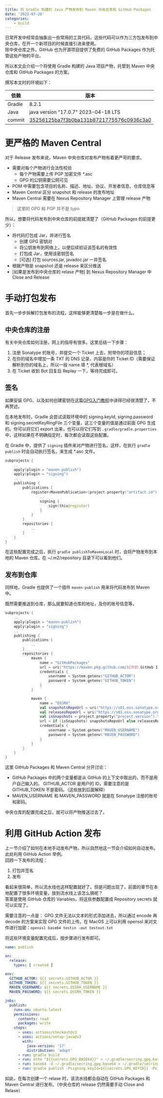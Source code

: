 ```yaml
---
title: 将 Gradle 构建的 Java 产物发布到 Maven 中央仓库和 GitHub Packages
date: '2023-07-20'
categories: 
    - build
---
```


日常开发中经常会抽象出一些常用的工具代码，这些代码可以作为三方包发布到中央仓库，在开一个新项目的时候直接引进来使用。  
除中央仓库之外，GitHub 也为开源项目提供了免费的 GitHub Packages 作为托管这些产物的平台。

所以本文会介绍一个将使用 Gradle 构建的 Java 项目产物，托管到 Maven 中央仓库和 GitHub Packages 的方案。

撰写本文时的环境如下：

| 依赖 | 版本 |
| --- | --- |
| Gradle | 8.2.1 |
| Java | java version "17.0.7" 2023-04-18 LTS |
| commit | [35256125ba7f3b0ba131b8721775576c0936c3a0](https://github.com/arjenzhou/bm-kit/tree/35256125ba7f3b0ba131b8721775576c0936c3a0) |

# 更严格的 Maven Central

对于 Release 发布来说，Maven 中央仓库对发布产物有着更严苛的要求。

- 需要对每个产物进行合法性校验
    - 每个产物需要上传 PGP 加密文件 *.asc
    - GPG 的公钥需要公网可见
- POM 中需要包含项目的名称、描述、地址、协议、开发者信息、仓库信息等
- Maven Central 区分 snapshot 和 release 的发布地址
- Maven Central 需要在 Nexus Repository Manager 上管理 release 产物

> 这里的 GPG 和 PGP 并不是 typo

所以，想要将代码发布到中央仓库的前提就清楚了（GitHub Packages 的前提更少）：

- 将代码打包成 Jar，并进行签名
    - 创建 GPG 密钥对
    - 将公钥发布到网络上，以便后续验证该签名的有效性
    - 打包成 Jar，使用该密钥签名
    - [可选] 打包 sources.jar, javadoc.jar 一并签名
- 根据产物是 snapshot 还是 release 来区分推送
- [如果是发布到中央仓库的 relase 产物] 到 Nexus Repository Manager 中 Close and Release

# 手动打包发布

首先一步步拆解打包发布的流程，这样能够更清楚每一步是在做什么。

## 中央仓库的注册

有关中央仓库如何注册，网上的指导有很多。这里总结一下步骤：
1. 注册 Sonatype 的账号，并提交一个 Ticket 上去，附带你的项目信息；
2. 在你的域名中增加一条 TXT 的 DNS 记录，内容是你的 Ticket ID（需要保证解析到你的域名上，所以一般 name 填 *, 代表根域名）
3. 在 Ticket 收到 Bot 回复后 Replay 一下，等待完成即可。

## 签名

如果安装 GPG、以及如何创建密钥在这篇[GPG入门教程](https://www.ruanyifeng.com/blog/2013/07/gpg.html)中讲得已经很清楚了，不再赘述。

在本地发布时，Gradle 会尝试读取环境中的 signing.keyId, signing.password 和 signing.secretKeyRingFile 三个变量，这三个变量的值是通过前面 GPG 生成的。你可以将它们 export 出来，也可以将它们写到 `.gradle/gradle.properties` 中，这样如果在不明确指定时，每次都会读取这些配置。

在 Gradle 中，提供了 `signing` 插件来对产物进行签名。这样，在执行 `gradle publish` 时会自动执行签名，来生成 *.asc 文件。

```kotlin
subprojects {
    ..
    apply(plugin = "maven-publish")
    apply(plugin = "signing")
    ..
    publishing {
        publications {
            register<MavenPublication>(project.property("artifact.id") as String) {
                ..
                signing {
                    sign(this@register)
                }
            }
        }
        repositories {
            ..
        }
    }
}
```

在这些配置完成之后，执行 `gradle publishToMavenLocal` 时，会将产物发布到本地的 Maven 仓库。在 ~/.m2/repository 目录下可以看到他们。

## 发布到仓库

同样地，Gradle 也提供了一个插件 `maven-publish` 用来将代码发布到 Maven 中。

既然需要推送到仓库，那么就要知道仓库的地址，及你的账号信息等。

```kotlin
subprojects {
    ..
    apply(plugin = "maven-publish")
    apply(plugin = "signing")
    ..
    publishing {
        publications {
            ..
        }
        repositories {
            maven {
                name = "GitHubPackages"
                url = uri("https://maven.pkg.github.com/${你的 GitHub ID}/${你的仓库 ID}")
                credentials {
                    username = System.getenv("GITHUB_ACTOR")
                    password = System.getenv("GITHUB_TOKEN")
                }
            }

            maven {
                name = "OSSRH"
                val snapshotsRepoUrl = uri("https://s01.oss.sonatype.org/content/repositories/snapshots/")
                val releasesRepoUrl = uri("https://s01.oss.sonatype.org/service/local/staging/deploy/maven2/")
                val isSnapshots = project.property("project.version").toString().endsWith("SNAPSHOT")
                url = if (isSnapshots) snapshotsRepoUrl else releasesRepoUrl
                credentials {
                    username = System.getenv("MAVEN_USERNAME")
                    password = System.getenv("MAVEN_PASSWORD")
                }
            }
        }
    }
}
```

这里 GitHub Packages 和 Maven Central 分开讨论：

- GitHub Packages 中的两个变量都是从 GitHub 的上下文中取出的，而不是用户自己输入的。 GITHUB_ACTOR 是用户的 ID，需要注意的是 GITHUB_TOKEN 不是密码。（这些放到后面解释）
- MAVEN_USERNAME 和 MAVEN_PASSWORD 就是在 Sonatype 注册的账号和密码。

中央仓库的配置完成之后，就可以将产物推送过去了。

# 利用 GitHub Action 发布

上一节介绍了如何在本地手动发布产物，所以自然地这一节会介绍如何自动发布。此处利用 GitHub Action 举例。  
回顾一下发布的流程：

1. 打包并签名
2. 发布

看起来很简单，所以流水线也这样配置就好了。但是问题出现了，前面的章节在本地配置了很多环境变量，放到流水线上该怎么搞呢？  
答案是使用 GitHub 仓库的 Variables，将这些参数配置成 Repository secrets 就可以实现了。

需要注意的一点是：
GPG 文件无法以文本的形式添加进去，所以通过 encode 再 decode 的方案来实现 GPG 文件的上传。在 MacOS 上可以利用 openssl 来对文件进行加密：`openssl base64 testin -out testout.txt`

将这些环境变量配置完成后，按步骤进行发布即可。

```yml
name: publish

on:
  release:
    types: [ created ]

env:
  GITHUB_ACTOR: ${{ secrets.GITHUB_ACTOR }}
  GITHUB_TOKEN: ${{ secrets.GITHUB_TOKEN }}
  MAVEN_USERNAME: ${{ secrets.OSSRH_USERNAME }}
  MAVEN_PASSWORD: ${{ secrets.OSSRH_TOKEN }}

jobs:
  publish:
    runs-on: ubuntu-latest
    permissions:
      contents: read
      packages: write
    steps:
      - uses: actions/checkout@v3
      - uses: actions/setup-java@v3
        with:
          java-version: '17'
          distribution: 'adopt'
      - run: gradle build
      - run: echo "${{secrets.GPG_BASE64}}" > ~/.gradle/secring.gpg.base64
      - run: base64 -d ~/.gradle/secring.gpg.base64 > ~/.gradle/secring.gpg
      - run: gradle publish -Psigning.keyId=${{secrets.GPG_KEYID}} -Psigning.password=${{secrets.GPG_PASSWORD}} -Psigning.secretKeyRingFile=$(echo ~/.gradle/secring.gpg)
```


如此，在每次创建一个 relase 时，该流水线都会自动在 GitHub Packages 和 Maven Central 进行发布。（中央仓库的 release 仍然需要手动 Close and Relase）